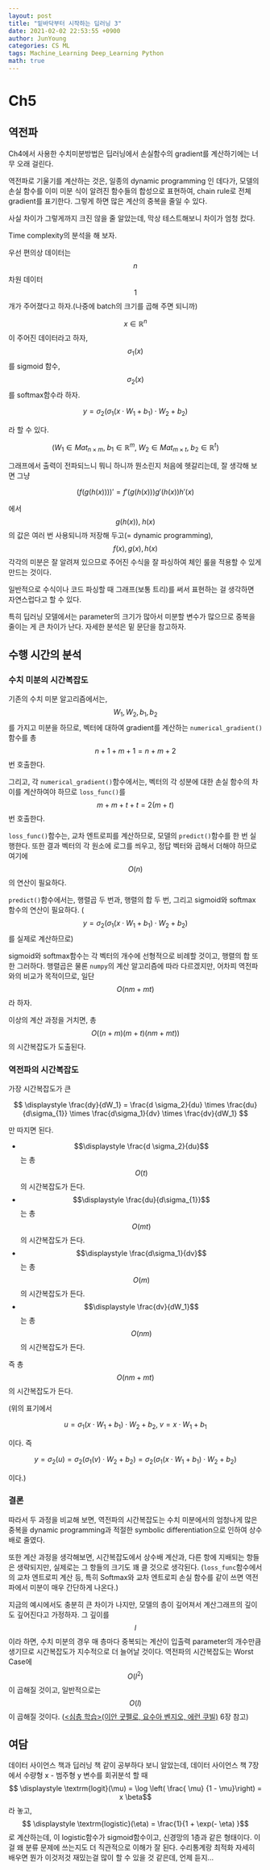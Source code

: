 ```yaml
---
layout: post
title: "밑바닥부터 시작하는 딥러닝 3"
date: 2021-02-02 22:53:55 +0900
author: JunYoung
categories: CS ML
tags: Machine_Learning Deep_Learning Python
math: true
---
```


# Ch5

## 역전파

Ch4에서 사용한 수치미분방법은 딥러닝에서 손실함수의 gradient를 계산하기에는 너무 오래 걸린다.

역전파로 기울기를 계산하는 것은, 일종의 dynamic programming 인 데다가, 모델의 손실 함수를
이미 미분 식이 알려진 함수들의 합성으로 표현하여, chain rule로 전체 gradient를 표기한다.
그렇게 하면 많은 계산의 중복을 줄일 수 있다.

사실 차이가 그렇게까지 크진 않을 줄 알았는데, 막상 테스트해보니 차이가 엄청 컸다.

Time complexity의 분석을 해 보자.

우선 편의상 데이터는 $$n$$차원 데이터 $$1$$개가 주어졌다고 하자.(나중에 batch의 크기를 곱해 주면 되니까)

$$x \in \mathbb{R}^n$$이 주어진 데이터라고 하자, $$ \sigma_1(x) $$를 sigmoid 함수,
$$\sigma_2(x)$$를 softmax함수라 하자.

$$
y = \sigma_{2} (\sigma_{1}(x \cdot W_1 + b_1) \cdot W_2 + b_2)
$$

라 할 수 있다.

$$
\left (W_1 \in Mat_{n \times m} , \; b_1 \in \mathbb{R}^m ,\; W_2 \in Mat_{m \times t}, \;b_2 \in \mathbb{R}^t\right)
$$

그래프에서 출력이 전파되느니 뭐니 하니까 뭔소린지 처음에 헷갈리는데,
잘 생각해 보면 그냥

$$
(f(g(h(x))))' = f'(g(h(x)))g'(h(x))h'(x)
$$

에서 $$g(h(x)),\; h(x)$$ 의 값은 여러 번 사용되니까 저장해 두고(= dynamic programming),
$$f(x), g(x), h(x)$$각각의 미분은 잘 알려져 있으므로 주어진 수식을 잘 파싱하여
체인 룰을 적용할 수 있게 만드는 것이다.

일반적으로 수식이나 코드 파싱할 때 그래프(보통 트리)를 써서 표현하는 걸 생각하면 자연스럽다고 할 수 있다.

특히 딥러닝 모델에서는 parameter의 크기가 많아서 미분할 변수가 많으므로 중복을 줄이는 게 큰 차이가 난다.
자세한 분석은 밑 문단을 참고하자.

## 수행 시간의 분석

### 수치 미분의 시간복잡도

기존의 수치 미분 알고리즘에서는,
$$ W_1, W_2, b_1 , b_2$$ 를 가지고 미분을 하므로, 벡터에 대하여 gradient를 계산하는 `numerical_gradient()`함수를
총 $$ n + 1 + m + 1 = n + m + 2 $$번 호출한다.

그리고, 각 `numerical_gradient()`함수에서는, 벡터의 각 성분에 대한
손실 함수의 차이를 계산하여야 하므로 `loss_func()`를
$$ m + m + t + t = 2(m + t)$$ 번 호출한다.

`loss_func()`함수는, 교차 엔트로피를 계산하므로, 모델의 `predict()`함수를 한 번 실행한다.
또한 결과 벡터의 각 원소에 로그를 씌우고, 정답 벡터와 곱해서 더해야 하므로 여기에 $$O(n)$$의 연산이 필요하다.

`predict()`함수에서는, 행렬곱 두 번과, 행렬의 합 두 번, 그리고 sigmoid와 softmax함수의 연산이 필요하다.
($$y = \sigma_{2} (\sigma_{1}(x \cdot W_1 + b_1) \cdot W_2 + b_2)$$를 실제로 계산하므로)

sigmoid와 softmax함수는 각 벡터의 개수에 선형적으로 비례할 것이고, 행렬의 합 또한 그러하다.
행렬곱은 물론 `numpy`의 계산 알고리즘에 따라 다르겠지만, 어차피 역전파와의 비교가 목적이므로,
일단 $$ O(nm + mt)$$라 하자.

이상의 계산 과정을 거치면, 총 $$O((n + m)(m + t)(nm + mt))$$의 시간복잡도가 도출된다.

### 역전파의 시간복잡도

가장 시간복잡도가 큰

$$
\displaystyle \frac{dy}{dW_1} = \frac{d \sigma_2}{du} \times \frac{du}{d\sigma_{1}} \times \frac{d\sigma_1}{dv} \times \frac{dv}{dW_1}
$$

만 따지면 된다.

- $$\displaystyle \frac{d \sigma_2}{du}$$ 는 총 $$ O(t) $$의 시간복잡도가 든다.
- $$\displaystyle \frac{du}{d\sigma_{1}}$$ 는 총 $$ O(mt) $$의 시간복잡도가 든다.
- $$\displaystyle \frac{d\sigma_1}{dv}$$ 는 총 $$ O(m) $$의 시간복잡도가 든다.
- $$\displaystyle \frac{dv}{dW_1}$$ 는 총 $$ O(nm) $$의 시간복잡도가 든다.

즉 총 $$O(nm + mt)$$의 시간복잡도가 든다.

(위의 표기에서

$$
\displaystyle  u = \sigma_1 (x \cdot W_1 + b_1) \cdot W_2 + b_2 ,\; v = x \cdot W_1 + b_1
$$

이다. 즉

$$
\displaystyle  y = \sigma_2(u)= \sigma_2(\sigma_1(v) \cdot W_2 + b_2) =\sigma_2(\sigma_1(x \cdot W_1 + b_1) \cdot W_2 + b_2)
$$

이다.)

### 결론

따라서 두 과정을 비교해 보면, 역전파의 시간복잡도는 수치 미분에서의 엄청나게 많은 중복을 dynamic programming과
적절한 symbolic differentiation으로 인하여 상수배로 줄였다.

또한 계산 과정을 생각해보면, 시간복잡도에서 상수배 계산과, 다른 항에 지배되는 항들은 생략되지만, 실제로는 그 항들의 크기도
꽤 클 것으로 생각된다. (`loss_func`함수에서의 교차 엔트로피 계산 등, 특히 Softmax와 교차 엔트로피 손실 함수를 같이 쓰면 역전파에서 미분이 매우 간단하게 나온다.)

지금의 예시에서도 충분히 큰 차이가 나지만, 모델의 층이 깊어져서 계산그래프의 깊이도 깊어진다고 가정하자.
그 깊이를 $$l$$이라 하면, 수치 미분의 경우 매 층마다 중복되는 계산이 입출력 parameter의 개수만큼 생기므로
시간복잡도가 지수적으로 더 늘어날 것이다.
역전파의 시간복잡도는 Worst Case에 $$O(l^2)$$이 곱해질 것이고,
일반적으로는 $$O(l)$$이 곱해질 것이다.
(<a href ="https://www.deeplearningbook.org/">\<심층 학습\>(이안 굿펠로, 요수아 벤지오, 에런 쿠빌)</a> 6장 참고)

## 여담

데이터 사이언스 책과 딥러닝 책 같이 공부하다 보니 알았는데,
데이터 사이언스 책 7장에서 수량형 x - 범주형 y 변수를 회귀분석 할 때
$$ \displaystyle \textrm{logit}(\mu) = \log \left( \frac{ \mu} {1 - \mu}\right) = x \beta$$ 라 놓고,
$$ \displaystyle \textrm{logistic}(\eta) = \frac{1}{1 + \exp(- \eta) }$$로 계산하는데,
이 logistic함수가 sigmoid함수이고, 신경망의 1층과 같은 형태이다.
이걸 왜 분류 문제에 쓰는지도 더 직관적으로 이해가 잘 된다.
수리통계랑 최적화 자세히 배우면 뭔가 이것저것 재밌는걸 많이 할 수 있을 것 같은데, 언제 듣지...
